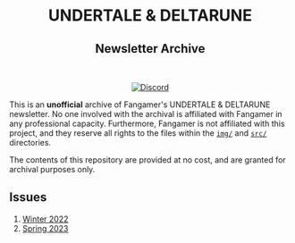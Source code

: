 <html>
  <div align="center">
    <center>
      <h1 id="undertale-deltarune">UNDERTALE & DELTARUNE</h1>
      <h2 id="newsletter-archive">Newsletter Archive</h2>
      <br />
      <p>
        <a href="https://discord.com/invite/neZCJwrqRX"
          ><img
            src="https://img.shields.io/badge/discord-blue?style=for-the-badge&amp;logo=discord&amp;color=c58dda&amp;logoColor=eceff4&amp;labelColor=262a35"
            alt="Discord"
        /></a>
      </p>
    </center>
   </div>
</html>

This is an **unofficial** archive of Fangamer's UNDERTALE & DELTARUNE newsletter.
No one involved with the archival is affiliated with Fangamer in any professional
capacity. Furthermore, Fangamer is not affiliated with this project, and they
reserve all rights to the files within the [`img/`](img/) and [`src/`](src/)
directories.

The contents of this repository are provided at no cost, and are granted for
archival purposes only.

## Issues

1. [Winter 2022](src/deltarune_newsletter_1-winter-2022.html)
2. [Spring 2023](src/deltarune_newsletter_2-spring-2023.html)
